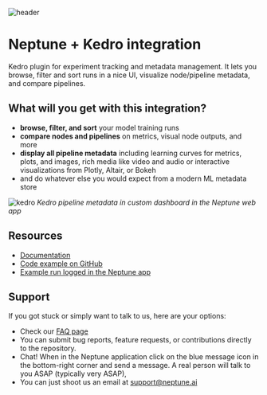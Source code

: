 ![header](https://neptune.ai/wp-content/uploads/2023/11/kedro.svg)

# Neptune + Kedro integration

Kedro plugin for experiment tracking and metadata management. It lets you browse, filter and sort runs in a nice UI, visualize node/pipeline metadata, and compare pipelines.

## What will you get with this integration?

* **browse, filter, and sort** your model training runs
* **compare nodes and pipelines** on metrics, visual node outputs, and more
* **display all pipeline metadata** including learning curves for metrics, plots, and images, rich media like video and audio or interactive visualizations from Plotly, Altair, or Bokeh
* and do whatever else you would expect from a modern ML metadata store

![kedro](https://github.com/neptune-ai/kedro-neptune/assets/41324509/81a2c9b0-cbb7-4120-b111-434d441f08a0)
*Kedro pipeline metadata in custom dashboard in the Neptune web app*

## Resources

* [Documentation](https://docs.neptune.ai/integrations/kedro)
* [Code example on GitHub](https://github.com/neptune-ai/examples/tree/main/integrations-and-supported-tools/kedro/scripts/spaceflights)
* [Example run logged in the Neptune app](https://app.neptune.ai/o/common/org/kedro-integration/runs/details?viewId=standard-view&detailsTab=dashboard&dashboardId=Spaceflights-42874940-da74-4cdc-94a4-315a7cdfbfa8&shortId=KED-2098)

## Support

If you got stuck or simply want to talk to us, here are your options:

* Check our [FAQ page](https://docs.neptune.ai/getting_help)
* You can submit bug reports, feature requests, or contributions directly to the repository.
* Chat! When in the Neptune application click on the blue message icon in the bottom-right corner and send a message. A real person will talk to you ASAP (typically very ASAP),
* You can just shoot us an email at support@neptune.ai
